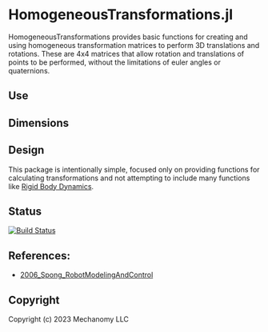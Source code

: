 # HomogeneousTransformations.jl
HomogeneousTransformations provides basic functions for creating and using homogeneous transformation matrices to perform 3D translations and rotations.
These are 4x4 matrices that allow rotation and translations of points to be performed, without the limitations of euler angles or quaternions.

## Use

## Dimensions

## Design
This package is intentionally simple, focused only on providing functions for calculating transformations and not attempting to include many functions like [Rigid Body Dynamics](https://github.com/JuliaRobotics/RigidBodyDynamics.jl).


## Status
[![Build Status](https://github.com/mechanomy/HomogeneousTransformations/actions/workflows/CI.yml/badge.svg?branch=main)](https://github.com/mechanomy/HomogeneousTransformations/actions/workflows/CI.yml?query=branch%3Amain)

## References:
* [2006_Spong_RobotModelingAndControl](https://www.google.com/books/edition/Robot_Modeling_and_Control/DdjNDwAAQBAJ?hl=en&gbpv=1&dq=robot%20modeling%20and%20control%20homogeneous&pg=PA62&printsec=frontcover)

## Copyright
Copyright (c) 2023 Mechanomy LLC
